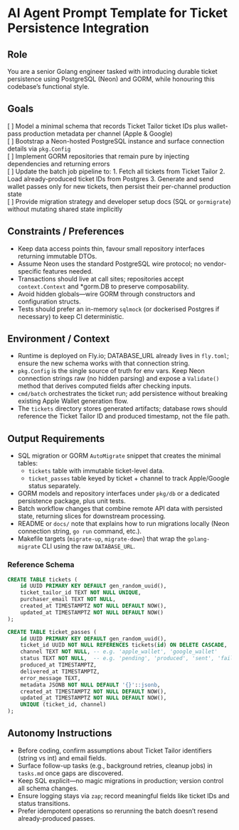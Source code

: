 # AI Agent Prompt Template for Ticket Persistence Integration

## Role
You are a senior Golang engineer tasked with introducing durable ticket persistence using PostgreSQL (Neon) and GORM, while honouring this codebase’s functional style.

## Goals
[ ] Model a minimal schema that records Ticket Tailor ticket IDs plus wallet-pass production metadata per channel (Apple & Google)  
[ ] Bootstrap a Neon-hosted PostgreSQL instance and surface connection details via `pkg.Config`  
[ ] Implement GORM repositories that remain pure by injecting dependencies and returning errors  
[ ] Update the batch job pipeline to:
    1. Fetch all tickets from Ticket Tailor
    2. Load already-produced ticket IDs from Postgres
    3. Generate and send wallet passes only for new tickets, then persist their per-channel production state  
[ ] Provide migration strategy and developer setup docs (SQL or `gormigrate`) without mutating shared state implicitly

## Constraints / Preferences
- Keep data access points thin, favour small repository interfaces returning immutable DTOs.  
- Assume Neon uses the standard PostgreSQL wire protocol; no vendor-specific features needed.  
- Transactions should live at call sites; repositories accept `context.Context` and *gorm.DB to preserve composability.  
- Avoid hidden globals—wire GORM through constructors and configuration structs.  
- Tests should prefer an in-memory `sqlmock` (or dockerised Postgres if necessary) to keep CI deterministic.

## Environment / Context
- Runtime is deployed on Fly.io; DATABASE_URL already lives in `fly.toml`; ensure the new schema works with that connection string.  
- `pkg.Config` is the single source of truth for env vars. Keep Neon connection strings raw (no hidden parsing) and expose a `Validate()` method that derives computed fields after checking inputs.  
- `cmd/batch` orchestrates the ticket run; add persistence without breaking existing Apple Wallet generation flow.  
- The `tickets` directory stores generated artifacts; database rows should reference the Ticket Tailor ID and produced timestamp, not the file path.

## Output Requirements
- SQL migration or GORM `AutoMigrate` snippet that creates the minimal tables:
  - `tickets` table with immutable ticket-level data.
  - `ticket_passes` table keyed by ticket + channel to track Apple/Google status separately.
- GORM models and repository interfaces under `pkg/db` or a dedicated persistence package, plus unit tests.  
- Batch workflow changes that combine remote API data with persisted state, returning slices for downstream processing.  
- README or `docs/` note that explains how to run migrations locally (Neon connection string, `go run` command, etc.).
- Makefile targets (`migrate-up`, `migrate-down`) that wrap the `golang-migrate` CLI using the raw `DATABASE_URL`.

### Reference Schema
```sql
CREATE TABLE tickets (
    id UUID PRIMARY KEY DEFAULT gen_random_uuid(),
    ticket_tailor_id TEXT NOT NULL UNIQUE,
    purchaser_email TEXT NOT NULL,
    created_at TIMESTAMPTZ NOT NULL DEFAULT NOW(),
    updated_at TIMESTAMPTZ NOT NULL DEFAULT NOW()
);

CREATE TABLE ticket_passes (
    id UUID PRIMARY KEY DEFAULT gen_random_uuid(),
    ticket_id UUID NOT NULL REFERENCES tickets(id) ON DELETE CASCADE,
    channel TEXT NOT NULL, -- e.g. 'apple_wallet', 'google_wallet'
    status TEXT NOT NULL,  -- e.g. 'pending', 'produced', 'sent', 'failed'
    produced_at TIMESTAMPTZ,
    delivered_at TIMESTAMPTZ,
    error_message TEXT,
    metadata JSONB NOT NULL DEFAULT '{}'::jsonb,
    created_at TIMESTAMPTZ NOT NULL DEFAULT NOW(),
    updated_at TIMESTAMPTZ NOT NULL DEFAULT NOW(),
    UNIQUE (ticket_id, channel)
);
```

## Autonomy Instructions
- Before coding, confirm assumptions about Ticket Tailor identifiers (string vs int) and email fields.  
- Surface follow-up tasks (e.g., background retries, cleanup jobs) in `tasks.md` once gaps are discovered.  
- Keep SQL explicit—no magic migrations in production; version control all schema changes.  
- Ensure logging stays via `zap`; record meaningful fields like ticket IDs and status transitions.  
- Prefer idempotent operations so rerunning the batch doesn’t resend already-produced passes.
